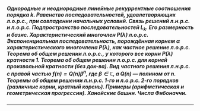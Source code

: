 ##### Однородные и неоднородные линейные рекуррентные соотношения порядка $k$. Равенство последовательностей, удовлетворяющих л.о.р.с., при совпадении начальных условий. Связь решений л.н.р.с. и л.о.р.с. Подпространство последовательностей $L_k$. Его размерность и базис. Характеристический многочлен $P(\lambda)$ л.о.р.с. Экспоненциальная последовательность, порождённая корнем $\alpha$ характеристического многочлена $P(\lambda)$, как частное решение л.о.р.с. Теорема об общем решении л.о.р.с., у которого все корни $P(\lambda)$ кратности $1$. Теорема об общем решении л.о.р.с. для корней произвольной кратности (без док-ва). Вид частного решения л.н.р.с. с правой частью $f(n) = Q(n)\beta^n$, где $\beta \in \mathbb{C}$, а $Q(n)$ — полином от $n$. Теоремы об общем решении л.н.р.с. 1-го и л.о.р.с. 2-го порядков (различные корни, кратный корень). Примеры (арифметическая и геометрическая прогрессии). Ханойские башни. Числа Фибоначчи.
---
